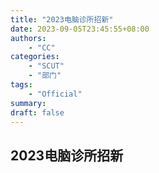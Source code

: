 ```yaml
---
title: "2023电脑诊所招新"
date: 2023-09-05T23:45:55+08:00
authors: 
    - "CC"
categories:
    - "SCUT"
    - "部门"
tags:
    - "Official"
summary:
draft: false
---
```


## 2023电脑诊所招新

